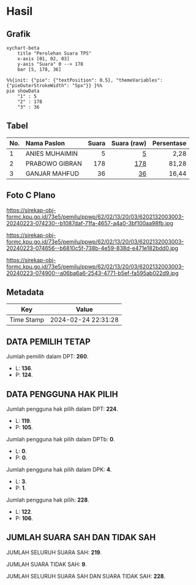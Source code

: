 # Hasil

## Grafik

```mermaid
xychart-beta
    title "Perolehan Suara TPS"
    x-axis [01, 02, 03]
    y-axis "Suara" 0 --> 178
    bar [5, 178, 36]
```

```mermaid
%%{init: {"pie": {"textPosition": 0.5}, "themeVariables": {"pieOuterStrokeWidth": "5px"}} }%%
pie showData
    "1" : 5
    "2" : 178
    "3" : 36
```

## Tabel

| No. | Nama Paslon    | Suara | Suara (raw) | Persentase |
|:--- |:-------------- | -----:| -----------:| ----------:|
| 1   | ANIES MUHAIMIN | 5     | [5][p-1]    | 2,28       |
| 2   | PRABOWO GIBRAN | 178   | [178][p-2]  | 81,28      |
| 3   | GANJAR MAHFUD  | 36    | [36][p-3]   | 16,44      |


[p-1]: https://github.com/gigit-pemilu/pemilu-2024-62-kalimantan-tengah/blob/main/pilpres/hitung-suara/sub/62-kalimantan-tengah/sub/02-kotawaringin-timur/sub/13-cempaga-hulu/sub/2003-parit/sub/003-tps/sub/paslon-1.txt
[p-2]: https://github.com/gigit-pemilu/pemilu-2024-62-kalimantan-tengah/blob/main/pilpres/hitung-suara/sub/62-kalimantan-tengah/sub/02-kotawaringin-timur/sub/13-cempaga-hulu/sub/2003-parit/sub/003-tps/sub/paslon-2.txt
[p-3]: https://github.com/gigit-pemilu/pemilu-2024-62-kalimantan-tengah/blob/main/pilpres/hitung-suara/sub/62-kalimantan-tengah/sub/02-kotawaringin-timur/sub/13-cempaga-hulu/sub/2003-parit/sub/003-tps/sub/paslon-3.txt

## Foto C Plano

https://sirekap-obj-formc.kpu.go.id/73e5/pemilu/ppwp/62/02/13/20/03/6202132003003-20240223-074230--b1087daf-71fa-4657-a4a0-3bf100aa98fb.jpg

https://sirekap-obj-formc.kpu.go.id/73e5/pemilu/ppwp/62/02/13/20/03/6202132003003-20240223-074656--b6810c5f-738b-4e59-838d-e471e182bdd0.jpg

https://sirekap-obj-formc.kpu.go.id/73e5/pemilu/ppwp/62/02/13/20/03/6202132003003-20240223-074900--a06ba6a6-2543-4771-b5ef-fa595ab022d9.jpg


## Metadata

| Key        | Value               |
| ---------- | ------------------- |
| Time Stamp | 2024-02-24 22:31:28 |


## DATA PEMILIH TETAP

Jumlah pemilih dalam DPT: **260**.
 * L: **136**.
 * P: **124**.

## DATA PENGGUNA HAK PILIH

Jumlah pengguna hak pilih dalam DPT: **224**.
 * L: **119**.
 * P: **105**.

Jumlah pengguna hak pilih dalam DPTb: **0**.
 * L: **0**.
 * P: **0**.

Jumlah pengguna hak pilih dalam DPK: **4**.
 * L: **3**.
 * P: **1**.

Jumlah pengguna hak pilih: **228**.
 * L: **122**.
 * P: **106**.

## JUMLAH SUARA SAH DAN TIDAK SAH

JUMLAH SELURUH SUARA SAH: **219**.

JUMLAH SUARA TIDAK SAH: **9**.

JUMLAH SELURUH SUARA SAH DAN SUARA TIDAK SAH: **228**.


